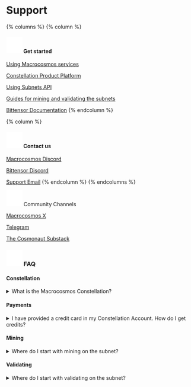 # Support

{% columns %}
{% column %}
#### &#x20;![](.gitbook/assets/roket-icon.png) Get started <a href="#get-started" id="get-started"></a>

[Using Macrocosmos services](https://docs.macrocosmos.ai/constellation-user-guides/apex)

[Constellation Product Platform](https://app.macrocosmos.ai/)

[Using Subnets API](http://docs.macrocosmos.ai/)

[Guides for mining and validating the subnets](https://docs.macrocosmos.ai/subnets/subnet-1-apex)

[Bittensor Documentation](https://docs.bittensor.com/)
{% endcolumn %}

{% column %}
#### ![](.gitbook/assets/contact-icon.png) Contact us <a href="#contact-us" id="contact-us"></a>

[Macrocosmos Discord](https://discord.gg/hSuasW9q)

[Bittensor Discord](https://discord.gg/a2h4JYTS)

[Support Email](mailto:support@macrocosmos.ai)
{% endcolumn %}
{% endcolumns %}

![](.gitbook/assets/community-icon.png)  Community Channels

[Macrocosmos X](https://t.me/macrocosmosai)

[Telegram](https://t.me/macrocosmosai)

[The Cosmonaut Substack](https://macrocosmosai.substack.com/)

### ![](.gitbook/assets/faq-icon.png) FAQ

#### **Constellation**

<details>

<summary>What is the Macrocosmos Constellation?</summary>

The Macrocosmos Constellation is a service platform providing access to several services. To get access to the Constellation, follow [app.macrocosmos.ai](http://app.macrocosmos.ai/).

</details>

#### **Payments**

<details>

<summary>I have provided a credit card in my Constellation Account. How do I get credits?</summary>

When you click on the Account Settings from the Constellation Home page, the system takes you to the page with buttons. You can purchase the credits through TOP UP CREDITS button. If you’d like to discuss special price policies for your needs, reach us out at [support@macrocosmos.ai](mailto:support@macrocosmos.ai).

</details>

#### **Mining**

<details>

<summary>Where do I start with mining on the subnet?</summary>

Have a look at the guides for miners provided at [docs.macrocosmos.ai](http://docs.macrocosmos.ai/) in SUBNETS section and contact us, if any additional questions.

</details>

#### **Validating**

<details>

<summary>Where do I start with validating on the subnet?</summary>

Have a look at the guides for miners provided at [Macrocosmos SDK | Macrocosmos Developer Guide](http://docs.macrocosmos.ai/) in SUBNETS section and contact us, if any additional questions.

</details>
